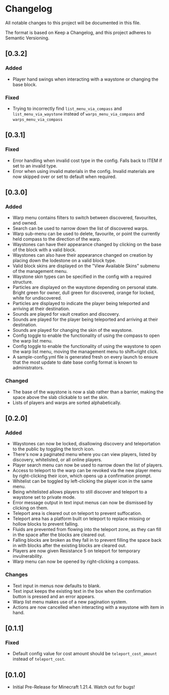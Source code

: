 # Changelog

All notable changes to this project will be documented in this file.

The format is based on Keep a Changelog, and this project adheres to Semantic Versioning.

## [0.3.2]

### Added
- Player hand swings when interacting with a waystone or changing the base block.

### Fixed
- Trying to incorrectly find `list_menu_via_compass` and `list_menu_via_waystone` instead of `warps_menu_via_compass` and `warps_menu_via_compass`

## [0.3.1]

### Fixed
- Error handling when invalid cost type in the config. Falls back to ITEM if set to an invalid type.
- Error when using invalid materials in the config. Invalid materials are now skipped over or set to default when required.

## [0.3.0]

### Added
- Warp menu contains filters to switch between discovered, favourites, and owned.
- Search can be used to narrow down the list of discovered warps.
- Warp sub-menu can be used to delete, favourite, or point the currently held compass to the direction of the warp.
- Waystones can have their appearance changed by clicking on the base of the block with a valid block.
- Waystones can also have their appearance changed on creation by placing down the lodestone on a valid block type.
- Valid block skins are displayed on the "View Available Skins" submenu of the management menu.
- Waystone skin types can be specified in the config with a required structure.
- Particles are displayed on the waystone depending on personal state. Bright green for owner, dull green for discovered, orange for locked, white for undiscovered.
- Particles are displayed to indicate the player being teleported and arriving at their destination.
- Sounds are played for vault creation and discovery.
- Sounds are played for the player being teleported and arriving at their destination.
- Sounds are played for changing the skin of the waystone.
- Config toggle to enable the functionality of using the compass to open the warp list menu.
- Config toggle to enable the functionality of using the waystone to open the warp list menu, moving the management menu to shift+right click.
- A sample-config.yml file is generated fresh on every launch to ensure that the most update to date base config format is known to administrators.

### Changed
- The base of the waystone is now a slab rather than a barrier, making the space above the slab clickable to set the skin.
- Lists of players and warps are sorted alphabetically.

## [0.2.0]

### Added
- Waystones can now be locked, disallowing discovery and teleportation to the public by toggling the torch icon.
- There's now a paginated menu where you can view players, listed by discovery, whitelisted, or all online players.
- Player search menu can now be used to narrow down the list of players.
- Access to teleport to the warp can be revoked via the new player menu by right-clicking their icon, which opens up a confirmation prompt.
- Whitelist can be toggled by left-clicking the player icon in the same menu.
- Being whitelisted allows players to still discover and teleport to a waystone set to private mode.
- Error message output in text input menus can now be dismissed by clicking on them.
- Teleport area is cleared out on teleport to prevent suffocation.
- Teleport area has a platform built on teleport to replace missing or hollow blocks to prevent falling.
- Fluids are prevented from flowing into the teleport zone, as they can fill in the space after the blocks are cleared out.
- Falling blocks are broken as they fall in to prevent filling the space back in with blocks after the existing blocks are cleared out.
- Players are now given Resistance 5 on teleport for temporary invulnerability.
- Warp menu can now be opened by right-clicking a compass.

### Changes
- Text input in menus now defaults to blank.
- Text input keeps the existing text in the box when the confirmation button is pressed and an error appears.
- Warp list menu makes use of a new pagination system.
- Actions are now cancelled when interacting with a waystone with item in hand.

## [0.1.1]

### Fixed
- Default config value for cost amount should be `teleport_cost_amount` instead of `teleport_cost`.

## [0.1.0]
- Initial Pre-Release for Minecraft 1.21.4. Watch out for bugs!